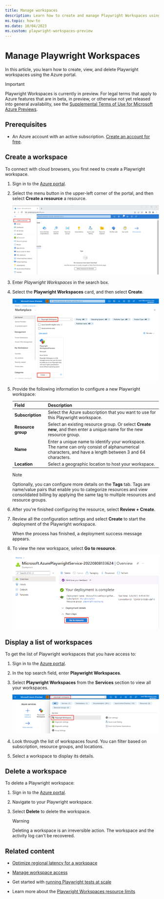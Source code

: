 ```yaml
---
title: Manage workspaces
description: Learn how to create and manage Playwright Workspaces using the Azure portal.
ms.topic: how-to
ms.date: 10/04/2023
ms.custom: playwright-workspaces-preview
---
```


# Manage Playwright Workspaces

In this article, you learn how to create, view, and delete Playwright workspaces using the Azure portal.

> [!IMPORTANT]
> Playwright Workspaces is currently in preview. For legal terms that apply to Azure features that are in beta, in preview, or otherwise not yet released into general availability, see the [Supplemental Terms of Use for Microsoft Azure Previews](https://azure.microsoft.com/support/legal/preview-supplemental-terms/).

## Prerequisites  

- An Azure account with an active subscription. [Create an account for free](https://azure.microsoft.com/free/?WT.mc_id=A261C142F).

## Create a workspace

To connect with cloud browsers, you first need to create a Playwright workspace.

1. Sign in to the [Azure portal](https://portal.azure.com/).
1. Select the menu button in the upper-left corner of the portal, and then select **Create a resource** a resource.

    ![Screenshot that shows the Azure portal menu to create a new resource.](./media/how-to-manage-playwright-workspace/azure-portal-create-resource.png)

1. Enter *Playwright Workspaces* in the search box.
1. Select the **Playwright Workspaces** card, and then select **Create**.

    ![Screenshot that shows the Azure Marketplace search page with the Playwright Workspaces search result.](./media/how-to-manage-playwright-workspace/azure-portal-search-playwright-resource.png)

1. Provide the following information to configure a new Playwright workspace:

    |Field  |Description  |
    |---------|---------|
    |**Subscription**     | Select the Azure subscription that you want to use for this Playwright workspace. |
    |**Resource group**     | Select an existing resource group. Or select **Create new**, and then enter a unique name for the new resource group.        |
    |**Name**     | Enter a unique name to identify your workspace.<BR>The name can only consist of alphanumerical characters, and have a length between 3 and 64 characters. |
    |**Location**     | Select a geographic location to host your workspace. |

    > [!NOTE]
    > Optionally, you can configure more details on the **Tags** tab. Tags are name/value pairs that enable you to categorize resources and view consolidated billing by applying the same tag to multiple resources and resource groups.

1. After you're finished configuring the resource, select **Review + Create**.

1. Review all the configuration settings and select **Create** to start the deployment of the Playwright workspace.

    When the process has finished, a deployment success message appears.

1. To view the new workspace, select **Go to resource**.

    ![Screenshot that shows the deployment completion information in the Azure portal](./media/how-to-manage-playwright-workspace/create-resource-deployment-complete.png)

## Display a list of workspaces

To get the list of Playwright workspaces that you have access to:

1. Sign in to the [Azure portal](https://portal.azure.com/).

1. In the top search field, enter **Playwright Workspaces**.

1. Select **Playwright Workspaces** from the **Services** section to view all your workspaces.

    ![Screenshot that shows the search box in the Azure portal, to search for Playwright Workspaces resources.](./media/how-to-manage-playwright-workspace/azure-portal-search-playwright-workspaces.png)

1. Look through the list of workspaces found. You can filter based on subscription, resource groups, and locations.

1. Select a workspace to display its details.

## Delete a workspace

To delete a Playwright workspace:

1. Sign in to the [Azure portal](https://portal.azure.com/).

1. Navigate to your Playwright workspace.

1. Select **Delete** to delete the workspace.

    > [!WARNING]
    > Deleting a workspace is an irreversible action. The workspace and the activity log can't be recovered.

## Related content

- [Optimize regional latency for a workspace](./how-to-optimize-regional-latency.md)

- [Manage workspace access](./how-to-manage-workspace-access.md)

- Get started with [running Playwright tests at scale](./quickstart-run-end-to-end-tests.md)
- Learn more about the [Playwright Workspaces resource limits](./resource-limits-quotas-capacity.md)
